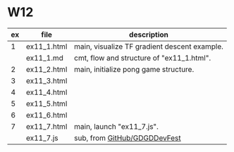 # W12

| ex  | file        | description                                                                                                         |
| --- | ----------- | ------------------------------------------------------------------------------------------------------------------- |
| 1   | ex11_1.html | main, visualize TF gradient descent example.                                                                        |
|     | ex11_1.md   | cmt, flow and structure of "ex11_1.html".                                                                           |
| 2   | ex11_2.html | main, initialize pong game structure.                                                                               |
| 3   | ex11_3.html |                                                                                                                     |
| 4   | ex11_4.html |                                                                                                                     |
| 5   | ex11_5.html |                                                                                                                     |
| 6   | ex11_6.html |                                                                                                                     |
| 7   | ex11_7.html | main, launch "ex11_7.js".                                                                                           |
|     | ex11_7.js   | sub, from [GitHub/GDGDDevFest](https://raw.githubusercontent.com/AbhimanyuAryan/GDGDevFest/master/pong/ponggame.js) |
